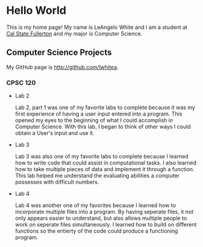 # Hello World

This is my home page! My name is LeAngelo White and I am a student at [Cal State Fullerton](http://www.fullerton.edu/) and my major is Computer Science.

## Computer Science Projects

My GitHub page is http://github.com/lwhitea.

### CPSC 120

* Lab 2

    Lab 2, part 1 was one of my favorite labs to complete because it was my first experience of having a user input entered into a program. This opened my eyes to the beginning of what I could accomplish in Computer Science. With this lab, I began to think of other ways I could obtain a User's input and use it. 

* Lab 3

    Lab 3 was also one of my favorite labs to complete because I learned how to write code that could assist in computational tasks. I also learned how to take multiple pieces of data and implement it through a function. This lab helped me understand the evaluating abilities a computer possesses with difficult numbers. 

* Lab 4

    Lab 4 was another one of my favorites because I learned how to incorporate multiple files into a program. By having seperate files, it not only appears easier to understand, but also allows multiple people to work on seperate files simultaneously. I learned how to build on different functions so the entierty of the code could produce a functioning program.